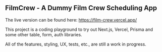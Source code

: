 ## FilmCrew - A Dummy Film Crew Scheduling App

The live version can be found here: https://film-crew.vercel.app/

This project is a coding playground to try out Next.js, Vercel, Prisma and some other table, form, auth libraries.

All of the features, styling, UX, tests, etc., are still a work in progress.
